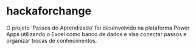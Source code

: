 # hackaforchange
O projeto ‘Passos do Aprendizado’ foi desenvolvido na plataforma Power Apps utilizando o Excel como banco de dados e visa conectar passos e organizar trocas de conhecimentos.
